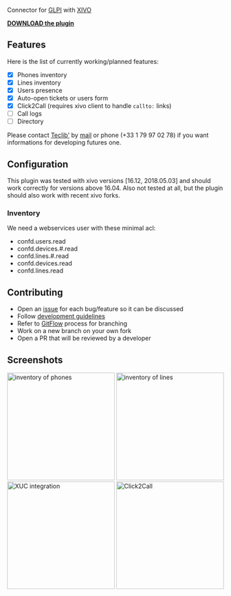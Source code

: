 Connector for [GLPI](http://glpi-project.org) with [XIVO](https://www.xivo.solutions/)

**[DOWNLOAD the plugin](https://github.com/pluginsGLPI/xivo/releases)**

## Features

Here is the list of currently working/planned features:

- [x] Phones inventory
- [x] Lines inventory
- [x] Users presence
- [x] Auto-open tickets or users form
- [x] Click2Call (requires xivo client to handle `callto:` links)
- [ ] Call logs
- [ ] Directory

Please contact [Teclib'](http://www.teclib-group.com) by [mail](http://www.teclib-group.com/contact/) or phone (+33 1 79 97 02 78) if you want informations for developing futures one.

## Configuration

This plugin was tested with xivo versions [16.12, 2018.05.03] and should work correctly for versions above 16.04.
Also not tested at all, but the plugin should also work with recent xivo forks.

### Inventory

We need a webservices user with these minimal acl:

- confd.users.read
- confd.devices.#.read
- confd.lines.#.read
- confd.devices.read
- confd.lines.read

## Contributing

* Open an [issue](https://github.com/pluginsGLPI/xivo/issues/new) for each bug/feature so it can be discussed
* Follow [development guidelines](http://glpi-developer-documentation.readthedocs.io/en/latest/plugins.html)
* Refer to [GitFlow](http://git-flow.readthedocs.io/) process for branching
* Work on a new branch on your own fork
* Open a PR that will be reviewed by a developer

## Screenshots

<img src="https://github.com/pluginsGLPI/xivo/blob/master/screenshots/inventory_phones.png?raw=true" alt="inventory of phones"  style="width: 250px;"/>
<img src="https://github.com/pluginsGLPI/xivo/blob/master/screenshots/inventory_lines.png?raw=true" alt="inventory of lines"  style="width: 250px;"/>
<img src="https://github.com/pluginsGLPI/xivo/blob/master/screenshots/xuc_integration.png?raw=true" alt="XUC integration"  style="width: 250px;"/>
<img src="https://raw.githubusercontent.com/pluginsGLPI/xivo/master/screenshots/click2call.png" alt="Click2Call"  style="width: 250px;"/>
